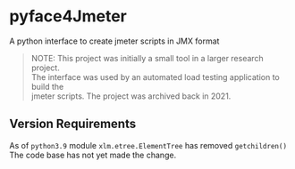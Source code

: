 # pyface4Jmeter
A python interface to create jmeter scripts in JMX format

> NOTE: This project was initially a small tool in a larger research project. </br>
> The interface was used by an automated load testing application to build the </br>
> jmeter scripts. The project was archived back in 2021.

## Version Requirements
As of `python3.9` module `xlm.etree.ElementTree` has removed `getchildren()` </br>
The code base has not yet made the change.

